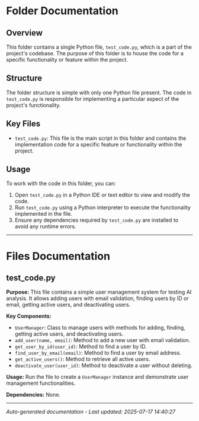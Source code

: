# Folder Documentation

## Overview
This folder contains a single Python file, `test_code.py`, which is a part of the project's codebase. The purpose of this folder is to house the code for a specific functionality or feature within the project.

## Structure
The folder structure is simple with only one Python file present. The code in `test_code.py` is responsible for implementing a particular aspect of the project's functionality.

## Key Files
- `test_code.py`: This file is the main script in this folder and contains the implementation code for a specific feature or functionality within the project.

## Usage
To work with the code in this folder, you can:
1. Open `test_code.py` in a Python IDE or text editor to view and modify the code.
2. Run `test_code.py` using a Python interpreter to execute the functionality implemented in the file.
3. Ensure any dependencies required by `test_code.py` are installed to avoid any runtime errors.

---

# Files Documentation

## test_code.py

**Purpose:** This file contains a simple user management system for testing AI analysis. It allows adding users with email validation, finding users by ID or email, getting active users, and deactivating users.

**Key Components:**
- `UserManager`: Class to manage users with methods for adding, finding, getting active users, and deactivating users.
- `add_user(name, email)`: Method to add a new user with email validation.
- `get_user_by_id(user_id)`: Method to find a user by ID.
- `find_user_by_email(email)`: Method to find a user by email address.
- `get_active_users()`: Method to retrieve all active users.
- `deactivate_user(user_id)`: Method to deactivate a user without deleting.

**Usage:** Run the file to create a `UserManager` instance and demonstrate user management functionalities.

**Dependencies:** None.

---
*Auto-generated documentation - Last updated: 2025-07-17 14:40:27*
